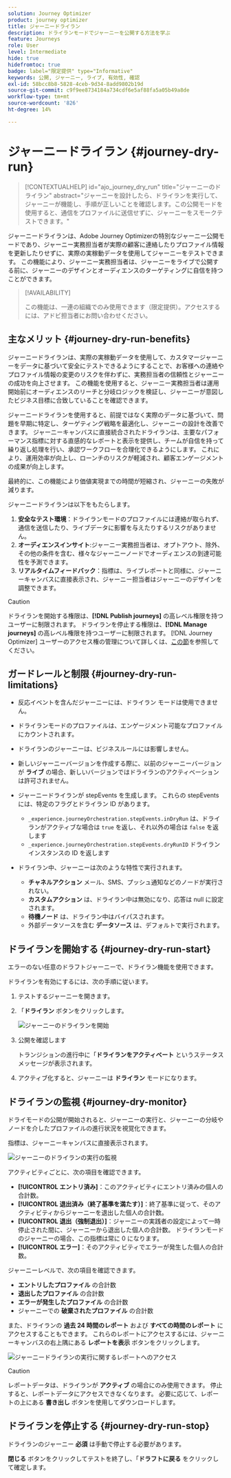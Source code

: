 ```yaml
---
solution: Journey Optimizer
product: journey optimizer
title: ジャーニードライラン
description: ドライランモードでジャーニーを公開する方法を学ぶ
feature: Journeys
role: User
level: Intermediate
hide: true
hidefromtoc: true
badge: label="限定提供" type="Informative"
keywords: 公開, ジャーニー, ライブ, 有効性, 確認
exl-id: 58bcc8b8-5828-4ceb-9d34-8add9802b19d
source-git-commit: c9f9ee8734184a734cdf6e5af88fa5a05b49a8de
workflow-type: tm+mt
source-wordcount: '826'
ht-degree: 14%

---
```


# ジャーニードライラン {#journey-dry-run}

>[!CONTEXTUALHELP]
>id="ajo_journey_dry_run"
>title="ジャーニーのドライラン"
>abstract="ジャーニーを設計したら、ドライランを実行して、ジャーニーが機能し、手順が正しいことを確認します。この公開モードを使用すると、通信をプロファイルに送信せずに、ジャーニーをスモークテストできます。"

ジャーニードライランは、Adobe Journey Optimizerの特別なジャーニー公開モードであり、ジャーニー実務担当者が実際の顧客に連絡したりプロファイル情報を更新したりせずに、実際の実稼動データを使用してジャーニーをテストできます。  この機能により、ジャーニー実務担当者は、ジャーニーをライブで公開する前に、ジャーニーのデザインとオーディエンスのターゲティングに自信を持つことができます。


>[!AVAILABILITY]
>
>この機能は、一連の組織でのみ使用できます（限定提供）。アクセスするには、アドビ担当者にお問い合わせください。


## 主なメリット {#journey-dry-run-benefits}

ジャーニードライランは、実際の実稼動データを使用して、カスタマージャーニーをデータに基づいて安全にテストできるようにすることで、お客様への連絡やプロファイル情報の変更のリスクを伴わずに、実務担当者の信頼性とジャーニーの成功を向上させます。 この機能を使用すると、ジャーニー実務担当者は運用開始前にオーディエンスのリーチと分岐ロジックを検証し、ジャーニーが意図したビジネス目標に合致していることを確認できます。

ジャーニードライランを使用すると、前提ではなく実際のデータに基づいて、問題を早期に特定し、ターゲティング戦略を最適化し、ジャーニーの設計を改善できます。 ジャーニーキャンバスに直接統合されたドライランは、主要なパフォーマンス指標に対する直感的なレポートと表示を提供し、チームが自信を持って繰り返し処理を行い、承認ワークフローを合理化できるようにします。 これにより、運用効率が向上し、ローンチのリスクが軽減され、顧客エンゲージメントの成果が向上します。

最終的に、この機能により価値実現までの時間が短縮され、ジャーニーの失敗が減ります。

ジャーニードライランは以下をもたらします。

1. **安全なテスト環境**：ドライランモードのプロファイルには連絡が取られず、通信を送信したり、ライブデータに影響を与えたりするリスクがありません。
1. **オーディエンスインサイト**:ジャーニー実務担当者は、オプトアウト、除外、その他の条件を含む、様々なジャーニーノードでオーディエンスの到達可能性を予測できます。
1. **リアルタイムフィードバック**：指標は、ライブレポートと同様に、ジャーニーキャンバスに直接表示され、ジャーニー担当者はジャーニーのデザインを調整できます。


>[!CAUTION]
>
>ドライランを開始する権限は、**[!DNL Publish journeys]** の高レベル権限を持つユーザーに制限されます。 ドライランを停止する権限は、**[!DNL Manage journeys]** の高レベル権限を持つユーザーに制限されます。 [!DNL Journey Optimizer] ユーザーのアクセス権の管理について詳しくは、[この節](../administration/permissions-overview.md)を参照してください。


## ガードレールと制限 {#journey-dry-run-limitations}

* 反応イベントを含んだジャーニーには、ドライラン モードは使用できません。
* ドライランモードのプロファイルは、エンゲージメント可能なプロファイルにカウントされます。
* ドライランのジャーニーは、ビジネスルールには影響しません。
* 新しいジャーニーバージョンを作成する際に、以前のジャーニーバージョンが **ライブ** の場合、新しいバージョンではドライランのアクティベーションは許可されません。
* ジャーニードライランが stepEvents を生成します。 これらの stepEvents には、特定のフラグとドライラン ID があります。
   * `_experience.journeyOrchestration.stepEvents.inDryRun` は、ドライランがアクティブな場合は `true` を返し、それ以外の場合は `false` を返します
   * `_experience.journeyOrchestration.stepEvents.dryRunID` ドライランインスタンスの ID を返します
* ドライラン中、ジャーニーは次のような特性で実行されます。

   * **チャネルアクション** メール、SMS、プッシュ通知などのノードが実行されない。
   * **カスタムアクション** は、ドライラン中は無効になり、応答は null に設定されます。
   * **待機ノード** は、ドライラン中はバイパスされます。
     <!--You can override the wait block timeouts, then if you have wait blocks duration longer than allowed dry run journey duration, then that branch will not execute completely.-->
   * 外部データソースを含む **データソース** は、デフォルトで実行されます。

## ドライランを開始する {#journey-dry-run-start}

エラーのない任意のドラフトジャーニーで、ドライラン機能を使用できます。

ドライランを有効にするには、次の手順に従います。

1. テストするジャーニーを開きます。
1. 「**ドライラン** ボタンをクリックします。

   ![ ジャーニーのドライランを開始 ](assets/dry-run-button.png)

1. 公開を確認します

   トランジションの進行中に「**ドライランをアクティベート** というステータスメッセージが表示されます。

1. アクティブ化すると、ジャーニーは **ドライラン** モードになります。

## ドライランの監視 {#journey-dry-monitor}

ドライモードの公開が開始されると、ジャーニーの実行と、ジャーニーの分岐やノードを介したプロファイルの進行状況を視覚化できます。

指標は、ジャーニーキャンバスに直接表示されます。

![ ジャーニーのドライランの実行の監視 ](assets/dry-run-metrics.png)

アクティビティごとに、次の項目を確認できます。

* **[!UICONTROL エントリ済み]**：このアクティビティにエントリ済みの個人の合計数。
* **[!UICONTROL 退出済み（終了基準を満たす）]**：終了基準に従って、そのアクティビティからジャーニーを退出した個人の合計数。
* **[!UICONTROL 退出（強制退出）]**：ジャーニーの実践者の設定によって一時停止された間に、ジャーニーから退出した個人の合計数。 ドライランモードのジャーニーの場合、この指標は常に 0 になります。
* **[!UICONTROL エラー]**：そのアクティビティでエラーが発生した個人の合計数。


ジャーニーレベルで、次の項目を確認できます。

* **エントリしたプロファイル** の合計数
* **退出したプロファイル** の合計数
* **エラーが発生したプロファイル** の合計数
* ジャーニーでの **破棄されたプロファイル** の合計数

また、ドライランの **過去 24 時間のレポート** および **すべての時間のレポート** にアクセスすることもできます。 これらのレポートにアクセスするには、ジャーニーキャンバスの右上隅にある **レポートを表示** ボタンをクリックします。

![ ジャーニードライランの実行に関するレポートへのアクセス ](assets/dry-run-report.png)

>[!CAUTION]
>
> レポートデータは、ドライランが **アクティブ** の場合にのみ使用できます。  停止すると、レポートデータにアクセスできなくなります。 必要に応じて、レポートの上にある **書き出し** ボタンを使用してダウンロードします。


## ドライランを停止する {#journey-dry-run-stop}

ドライランのジャーニー **必須** は手動で停止する必要があります。

**閉じる** ボタンをクリックしてテストを終了し、「**ドラフトに戻る** をクリックして確定します。

<!-- After 14 days, Dry run journeys automatically transition to the **Draft** status.-->
